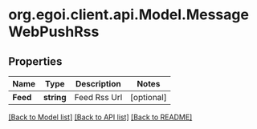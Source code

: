 # org.egoi.client.api.Model.MessageWebPushRss
## Properties

Name | Type | Description | Notes
------------ | ------------- | ------------- | -------------
**Feed** | **string** | Feed Rss Url | [optional] 

[[Back to Model list]](../README.md#documentation-for-models) [[Back to API list]](../README.md#documentation-for-api-endpoints) [[Back to README]](../README.md)

